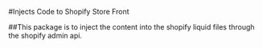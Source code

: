 #Injects Code to Shopify Store Front

##This package is to inject the content into the shopify liquid files through the shopify admin api.
